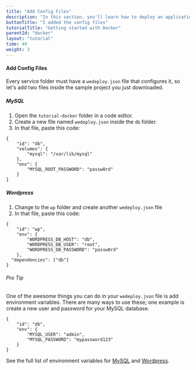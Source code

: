 ```yaml
---
title: "Add Config Files"
description: "In this section, you'll learn how to deploy an application using Docker."
buttonTitle: "I added the config files"
tutorialTitle: "Getting started with Docker"
parentId: "docker"
layout: "tutorial"
time: 40
weight: 3
---
```


#### Add Config Files

Every service folder must have a `wedeploy.json` file that configures it, so let's add two files inside the sample project you just downloaded.

##### MySQL

1. Open the `tutorial-docker` folder in a code editor.
2. Create a new file named `wedeploy.json` inside the `db` folder.
3. In that file, paste this code:

```application/json
{
	"id": "db",
	"volumes": {
		"mysql": "/var/lib/mysql"	
	},
	"env": {
		"MYSQL_ROOT_PASSWORD": "passw0rd"
	}
}
```

##### Wordpress

1. Change to the `wp` folder and create another `wedeploy.json` file
3. In that file, paste this code:

```application/json
{
	"id": "wp",
	"env": {
		"WORDPRESS_DB_HOST": "db",
		"WORDPRESS_DB_USER": "root",
		"WORDPRESS_DB_PASSWORD": "passw0rd"
	},
  "dependencies": ["db"]
}
```

<aside>

###### <span class="icon-16-star"></span> Pro Tip

One of the awesome things you can do in your `wedeploy.json` file is add environment variables. There are many ways to use these; one example is create a new user and password for your MySQL database.

```application/json
{
	"id": "db",
	"env": {
		"MYSQL_USER": "admin",
		"MYSQL_PASSWORD": "mypassword123"
	}
}
```

See the full list of environment variables for <a href="https://hub.docker.com/_/mysql/" target="_blank">MySQL</a> and <a href="https://hub.docker.com/_/wordpress/" target="_blank">Wordpress</a>.

</aside>
